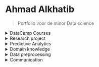 # Ahmad Alkhatib

> Portfolio voor de minor Data science
<details><summary>DataCamp Courses</summary>
<p>
<br />
• Ik heb 93.75% van de DataCamp Courses afgemaakt.<br />
 
![image](https://user-images.githubusercontent.com/71191328/214381802-5e15438b-ce79-4e30-966f-b117a879b4b1.png)<br />
 
![image](https://user-images.githubusercontent.com/71191328/214381693-04ba09f5-dbf3-4ca5-92c5-8087c9534d1d.png)<br />
 
</p>
</details>

<details><summary>Research project</summary>
<p>

## Task definition
<br />
Het doel van dit project, uitgevoerd voor Cofano Software Solutions, is om de processen bij containerterminals te optimaliseren door het verkorten van de tijd dat schepen aan de kade liggen voor het in- en uitladen van containers. Dit moet geautomatiseerd worden en het onderzoek zal zich richten op het vinden van een optimale aanpak om deze uitdaging aan te pakken. Dit is belangrijk voor de efficiëntie van containeroverslag in de haven en voor het verminderen van kosten.<br />
<br />
In het begin van het project hebben mijn groepsleden en ik een hoofdvraag en deelvragen opgesteld, die de richtlijn vormen voor ons onderzoek. De hoofdvraag luidt: <br />
• Hoe kan ervoor gezorgd worden dat containers op de kade op een efficiënte manier opgestapeld kunnen worden, zodat de afnemer van de containers hier makkelijk bij kan.<br /> 
<br /> 
Dit zijn de geformuleerde deelvragen:
 <br />
•	Hoe ziet de lay-out van de desbetreffende kade eruit? <br />
•	Welke reinforcement learning modellen en methodes zijn relevant om dit optimalisatieprobleem aan te pakken? <br />
<br />
Tijdens het project heb ik ook individuele taken uitgevoerd. Een van de taken die ik in het begin van het project heb uitgevoerd is het literatuuronderzoek naar reinforcement learning. Ik heb onderzoek gedaan naar wat reinforcement learning is en hoe wij het kunnen toepassen binnen ons project. De resultaten van dit onderzoek zijn uiteindelijk in ons onderzoek verwerkt. Uiteindelijk heb ik een alternatieve implementatie van reinforcement learning gecodeerd.
 Dit is terug te lezen via de onderstaande link: 

 [Containers](https://github.com/AhmadJ98/ahmad.alkhatib/blob/main/Containers.pdf)
<br />
Extra uitleg over de geïmplementeerde reinforcement learning model is te vinden onder Predictive Analytics subject.
 
<br />
 
## Evaluation:
<br />
Uiteindelijk is gefocust op een Reinforcement learning model als oplossing voor ons probleem. Hoewel we ook een lineair programmeer model hebben geprobeerd, heb ik mij hier niet verder mee bezig gehouden omdat ik geen expertise heb in het lineair programmeren. Maar dankzij deze experimenten heb ik een dieper begrip verkregen van hoe Reinforcement learning werkt en hoe we het konden toepassen op ons specifieke geval. Dit heeft ons geholpen bij het maken van een betere keuze voor de oplossing van ons probleem.
<br />

###### Wat ging er goed tijdens het project? <br />

De wekelijkse gespreken waren erg informatief, de docenten gaven veel informatie die hulpvol waren tijdens het opstarten van het project. Ook tijdens het project was het hulpvol om feedback te krijgen, zodat we weten of we in de goede richting waren of er verbeteringen waren. Hulp vragen en hier op antwoord krijgen ging erg goed tijdens de samenwerking van de groep. Als ik vragen had voelde ik alsof ik ook hulp kan vragen bij mijn groepsgenoten, er werd snel gereageerd met antwoord op mijn vragen. <br />
<br />
###### Wat ging er fout of kon beter? <br />

Het was een choatische start van het project binnen de groep. Een aantal groepsleden hadden tentames en waren hierdoor afwezig tijdens sommige lessen. Hierdoor ging het communiceren lastiger. Ook was een groepsgenoot gestopt, dit zorgde voor veranderingen in de planning. In de toekomst moet rekening worden gehouden dat er onverwachtte veranderingen in de planning kunnen plaatsvinden. Door duidelijke communicatie binnen de groep is de aanwezigheid van de groepsleden bekend en kan hier rekening mee worden gehouden. Het communiceren in de groep bleef een verbeterpunt. Terwijl bijvoorbeeld sommige groepsleden bezig waren met een onderdeel, waren de andere niet op de hoogte hoe ver hun hiermee waren. Het communiceren en het laten weten was het proces van een onderdeel en de resultaten zijn een verbeterpunt.
 
<br />

 


## Conclusions: 
 <br />
In dit project is gekeken naar manieren om containers op een efficiënte manier op te stapelen op een kade, zodat de afnemer van de containers hier gemakkelijk bij kan. Door het probleemdomein in kaart te brengen, bleek dat de huidige containerplaatsing op een kade handmatig verloopt, dit kost tijd en geld. Door gebruik te maken van Reinforcement Learning (RL) en twee verschillende agents (PPO en A2C) die interacties voerden met een environment, bleek dat de PPO-agent de beste keuze is. Door de PPO-agent te trainen met optimale waarden en hyperparameters, is er een efficiënte containerplaatsing ontstaan, waarbij rekening wordt gehouden met de bestemming van aangrenzende containers. Dit is een grote doorbraak voor de logistieke sector en een goed voorbeeld van hoe technologie/AI de internationale handel bevordert.
<br />
Als vervolgonderzoek zal de focus liggen op het uitbreiden van de environment en rewardfunctie, dit is gebaseerd op de door ons verkregen resultaten. Het vervolgonderzoek is ook terug te vinden in het paper onder het hoofdstuk 'Conclusie'. Een voorbeeld van het vervolgonderzoek kan zijn: Uitbreiding van de gesimuleerde container environment in de hoogte verder onderzoeken.       (Van 3x3x1 naar bijvoorbeeld 3x3x3). Het vervolgonderzoek heeft als doel om de resulaten en oplossingen specifieker en concreter te maken, zodat het beter aansluit bij de werkelijkheid. 
<br />

## Planning:

<br />
Als groep hebben we afgesproken om een planning te maken en te werken met Scrum methodologie. Hierbij maakten we gebruik van een tool genaamd Trello waar we alle taken bijhouden, de verantwoordelijken aangeven en de deadlines noteren. We hebben alles ook kunnen indelen in afgeronde taken en werk in uitvoering.<br />
<br />
 
Hieronder zijn mijn uitgevoerde scrumtickets van het project containers te zien: <br />
 
![image](https://user-images.githubusercontent.com/71191328/216038022-38edb762-8756-4c1b-ab91-f34936838c2f.png)
![image](https://user-images.githubusercontent.com/71191328/216038401-2ed5201d-67e4-4770-9781-fc9c37ae51c1.png)
![image](https://user-images.githubusercontent.com/71191328/216038542-2650c391-42b8-4352-a448-dbe0370fb05d.png)

<br />
 
Verder hebben we ons gehouden aan de volgende planning:<br />
 <br />
 • Elke maandag om 11:00 bespreken we met docent Karin de Smidt. <br />
 • Op vrijdag om 10:00 in Delft hebben we begeleidingsgesprekken met docenten Tony Andrioli en Jeroen Vuurens waar we al onze vragen kunnen stellen die we niet konden beantwoorden tijdens de week. <br />
 • Als groep hebben we afgesproken om op wisselende dagen via Teams te communiceren, aangezien we andere verplichtingen hadden. <br />
 
 
</p>
</details>

<details><summary>Predictive Analytics</summary>
<p>
<br />
 
## Selecting a Model: <br />
Q-Learning is een geschikt model voor dit onderzoek omdat het een soort van "reinforcement learning" (RL) is, wat betekent dat het algoritme leert door het nemen van acties en het ontvangen van beloningen. In dit specifieke geval is het doel om de optimale route te vinden tussen twee locaties in een doolhof, dus het algoritme moet leren welke acties (overgangen naar naburige locaties) leiden tot de grootste beloning (snelste route naar de eindlocatie). Q-Learning is een geschikte methode voor dit soort problemen omdat het een "tabular" algoritme is, wat betekent dat het de Q-waarden bijhoudt voor elke staat-actie-combinatie en deze gebruikt om de volgende actie te kiezen. Het is ook een geschikte methode omdat het geen voorafgaande kennis vereist over de omgeving waarin het algoritme zich bevindt (in dit geval het doolhof), het algoritme kan dus leren door middel van exploratie.<br />
 
## Configuring a Mode: <br />
Er worden enkele parameters gedefinieerd voor het algoritme, zoals de "discount factor" (gamma) en de "learning rate" (alpha).<br />
 
## Training a model: <br />
Het Q-Learning algoritme wordt getraind door middel van een proces waarbij een willekeurige staat wordt geselecteerd en een willekeurige actie wordt genomen (in dit geval een overgang naar een naburige locatie in het terminal), waarna de Q-waarde voor die staat-actie-combinatie wordt bijgewerkt. Dit wordt herhaald voor een bepaald aantal iteraties (1000 in dit geval).
<br />
## Evaluating a model: <br />
 
De Q-waarden worden gebruikt om de optimale route te bepalen van de startlocatie naar de eindlocatie door steeds naar de staat te gaan met de hoogste Q-waarde.
<br />

## Visualizing the outcome of a model (explanatory): <br />
Er wordt geen expliciete visualisatie gegeven, maar de optimale route wordt weergegeven als een lijst met locaties.<br />
<br />
Hieronder is een PDF bestaand van de code.<br />
[Containers](https://github.com/AhmadJ98/ahmad.alkhatib/blob/main/Containers.pdf)<br /> 
</p>
</details>

<details><summary>Domain knowledge</summary>
<p>

## Introduction of the subject field

### Data science cursus:
<br />
Data Science is een multidisciplinair veld dat zich richt op het verkrijgen van inzicht en kennis uit gegevens. Het omvat verschillende stappen zoals het verzamelen, opschonen, analyseren en visualiseren van gegevens. Met behulp van methoden uit de statistiek, wiskunde, informatica en machine learning, ontdekken data wetenschappers patronen in de gegevens en maken zij voorspellingen.
Data Science wordt vaak toegepast in verschillende industrieën, zoals financiën, gezondheidszorg, marketing en retail om beslissingen te nemen gebaseerd op data. In de financiële sector wordt bijvoorbeeld gebruik gemaakt van data science om fraude te detecteren en risico's te bepalen. In de gezondheidszorg wordt data science ingezet om patiëntendossiers te analyseren en zo behandelingsopties te bepalen. In marketing en retail worden klantprofielen opgebouwd en voorspellingen gedaan over klantgedrag.<br />
<br />
Data Science is een snel groeiend veld en wordt vaak beschouwd als een van de belangrijkste vaardigheden voor de toekomst van werk. Er zijn steeds meer organisaties die grote hoeveelheden gegevens verzamelen, zoals sociale media, sensoren en internet-verbonden apparaten. Deze gegevens moeten worden geanalyseerd en geïnterpreteerd om waardevolle inzichten te verkrijgen.<br />
 <br />
Een data scientist is vaak verantwoordelijk voor het bedenken van de juiste vragen, het verzamelen en opschonen van gegevens, het bouwen van modellen en het communiceren van resultaten. Het vereist vaak een combinatie van vaardigheden in statistiek, programmeren, communicatie en domain-kennis. Veel data wetenschappers hebben een achtergrond in wiskunde, informatica of statistiek, maar er zijn ook steeds meer professionals die een overstap maken naar data science vanuit andere achtergronden zoals economie, natuurkunde, of zelfs filosofie.<br />
<br />
In samenvatting, Data Science is een veld dat zich richt op het verkrijgen van inzicht en kennis uit gegevens door middel van het verzamelen, opschonen, analyseren en visualiseren van gegevens met behulp van methoden uit de statistiek, wiskunde, informatica en machine learning. Het wordt veelvuldig toegepast in verschillende industrieën, zoals financiën, gezondheidszorg, marketing en retail, om beslissingen te nemen gebaseerd op data. Het is een snel groeiend veld en wordt vaak beschouwd als een van de belangrijkste vaardigheden voor de toekomst van het werk. Data wetenschappers hebben vaak een achtergrond in wiskunde, informatica of statistiek, maar er zijn ook steeds meer professionals die een overstap maken naar data science vanuit andere achtergronden, zoals economie of natuurkunde.
<br />
 <br />
 
### Het project:
<br />
In de logistieke wereld is de scheepvaart een cruciale sector. Goederen worden eerst in containers geladen en vervolgens naar een terminal vervoerd, waar ze op een containerschip gezet worden. Voordat de containers op het schip geplaatst worden, staan ze eerst op de container yard van de terminal. Hier worden de containers die meegaan met het schip, met behulp van een reachstacker op het schip gezet.

Het doel is om de containers zo efficiënt mogelijk te plaatsen en op te stapelen, zodat er zo min mogelijk stappen nodig zijn om de containers op elk schip te laden. Dit bespaart tijd en geld, en vermindert vertragingen. Cofano wil onderzoeken welke methode(s) geschikt zijn om het container stacking probleem op te lossen en het container stacken te automatiseren. Eén van de oplossingsrichtingen is om het probleem als een optimalisatieprobleem te formuleren, bestaande uit decision variables, objective function en constraints, en vervolgens een heuristiek toe te passen. Het is interessant om meerdere heuristieken toe te passen en deze met elkaar te vergelijken op basis van hun resultaten.
 
<br />

## Literature research:
Ik heb tijdens het project gezocht naar literatuur om begrip te krijgen over hoe machine learning-modellen werken en om oplossingen te vinden die voorspellende modellen opleveren.<br />
<br />
https://www.ibm.com/topics/machine-learning<br />
https://en.wikipedia.org/wiki/Machine_learning<br />
https://www.sap.com/insights/what-is-machine-learning.html<br />
https://www.geeksforgeeks.org/what-is-reinforcement-learning/<br />
https://en.wikipedia.org/wiki/Reinforcement_learning<br />
https://www.ifaamas.org/Proceedings/aamas2019/pdfs/p2250.pdf<br />
https://www.geeksforgeeks.org/ml-reinforcement-learning-algorithm-python-implementation-using-q-learning/?ref=rp<br />


## Explanation of Terminology, jargon and definitions:<br />
 
Data science is een interdisciplinaire veld dat zich richt op het verzamelen, analyseren en interpreteren van grote hoeveelheden gegevens (big data) met behulp van methoden uit de statistiek, wiskunde, informatica en andere gerelateerde velden. Hieronder worden enkele belangrijke termen, jargon en definities behandeld die vaak worden gebruikt in de context van data science.<br />


• Big data: Dit verwijst naar zeer grote hoeveelheden gegevens die te groot zijn om te worden verwerkt of opgeslagen door traditionele databases of software.<br />


• Machine learning: Dit is een subveld van kunstmatige intelligentie waarbij computerprogramma's in staat zijn om van gegevens te leren zonder expliciet geprogrammeerd te worden.<br />


• Data mining: Dit is het proces van het ontdekken van patronen en kennis in grote hoeveelheden gegevens.<br />


• Data warehousing: Dit is het proces van het opslaan van grote hoeveelheden gegevens in een centrale database voor analyse en rapportage.<br />


• Data visualization: Dit is het proces van het weergeven van gegevens in een visueel aantrekkelijke manier, zoals grafieken of kaarten.<br />


• Data cleansing: Dit is het proces van het verwijderen of corrigeren van fouten of inconsistenties in de gegevens.<br />


• Data modeling: Dit is het proces van het creëren van een logisch en fysiek model van de gegevens voor gebruik in een database of andere gegevensopslag.<br />


• Natural Language Processing (NLP): Dit is een subveld van kunstmatige intelligentie dat zich richt op het verwerken van menselijke taal door computers.<br />


• Predictive modeling: Dit is het proces van het maken van voorspellingen over toekomstige gebeurtenissen op basis van historische gegevens.<br />


• Data governance: Dit is het proces van het beheren van gegevens op een manier die voldoet aan de eisen van de organisatie en de wetgeving.<br />

• Machine learning is een belangrijk onderdeel van data science en wordt vaak gebruikt voor het analyseren van grote hoeveelheden gegevens. Het is een proces waarbij computers in staat zijn om van gegevens te leren zonder expliciet geprogrammeerd te worden. Dit kan worden gedaan door het gebruik van algoritmen die in staat zijn om patronen en relaties in de gegevens te ontdekken. Er zijn verschillende soorten machine learning, waaronder supervised learning, unsupervised learning en reinforcement learning.<br />

• Supervised learning is waarbij de computers leert met behulp van gegevens met bekende output (gelabeled data) zoals bijvoorbeeld bij het klassificeren van beelden.
• Unsupervised learning is waarbij de computer geen gekende output heeft en zelf patronen probeert te ontdekken zoals bijvoorbeeld bij het ontdekken van clusters in gegevens. <br />

• Reinforcement learning is een vorm van machine learning waarbij de computer leert door feedback te krijgen op zijn acties. Machine learning-modellen worden vaak gebruikt in toepassingen zoals voorspellingen, automatisch classificeren, beeldherkenning en natuurlijke taalverwerking.<br />


• Overfitting: Dit gebeurt wanneer een model te complex is en zich te nauwkeurig aanpast aan de training gegevens, waardoor het slecht presteert op onbekende gegevens (test gegevens). Het model leert de ruis (noise) in de training gegevens, in plaats van de echte relaties tussen de features en de output. Dit leidt tot een hoge nauwkeurigheid op de training gegevens en een slechte prestatie op de testgegevens.<br />


• Underfitting: Dit gebeurt wanneer een model te simpel is en niet in staat is om de complexiteit van de gegevens te captureren. Dit leidt tot een slechte prestatie zowel op de training gegevens als op de testgegevens.<br />

 
</p>
</details>
<details><summary> Data preprocessing</summary>
<p>


In dit onderdeel heb ik mijn kennis van data preprocessing toegepast door een notebook te maken waarin ik gegevens heb geanalyseerd. Om zo inzicht te krijgen in overeenkomsten en verschillen van verhuurprijs van woningen in het weekend en doordeweeks uit twee datasets. Om zo trends en patronen te ontdekken door middel van visualisaties. De gegevens die ik heb gebruikt waren afkomstig van een dataset op Kaggle. In deze dataset zijn er een aantal variabalen, zoals room_types, room_shared, person_capacity etc.
</p>

In deze code laad ik twee datasets met gegevens over Airbnb prijzen in Amsterdam op weekdagen en in het weekend. Het gaat vervolgens door het proces van Data Exploration, Data Cleansing, Data Preparation en Data Explanation. Ten slotte produceer ik enkele exploratieve visualisaties om de gegevens te begrijpen en patronen te identificeren.
</p>

[Notebook Airbnb prijzen](https://github.com/AhmadJ98/ahmad.alkhatib/blob/main/AIRBNB.ipynb)<br />


</p>
</details>
 
<details><summary> Communication</summary>
<p>
 
## Presentations:
Tijdens de minor heb ik gepresenteerd tijdens de ondergenoemde momenten. Mijn eerste presentatie was tijdens de interne presentatie in week 10, deze vonden om de twee weken op school plaats. Tijdens deze presentatie heb ik ondermeer verteld over het onderzoek en de resultaten hiervan. 
<p>
In een andere presentatie, de externe presentatie in week 14, heb ik verteld over de reinforcement Learling module. Ook heb ik gepresenteerd tijdens de eindpresentatie. Ik heb toen uitleg gegeven over de reward en penalty functie. <p>
<p>
[Externe presentatie week 14 groep 4](https://github.com/AhmadJ98/ahmad.alkhatib/blob/main/Externe%20presentatie%20week%2014%20groep%204.pptx)<br />
[Interne presentatie week 10 groep 4](https://github.com/AhmadJ98/ahmad.alkhatib/blob/main/Interne%20presentatie%20week%2010%20groep%204.pptx)<br />
[Eindpresentatie](https://github.com/AhmadJ98/ahmad.alkhatib/blob/main/Container%20eindpresentatie.pptx)<br />

## Writing paper:
<br />
• Voor het eerste project (Food Boost) heb ik de onderstaande documenten geschreven voor onze research paper:<br />
 
[IJzer](https://github.com/AhmadJ98/ahmad.alkhatib/blob/main/IJzer.docx)<br />
[VitamineB12](https://github.com/AhmadJ98/ahmad.alkhatib/blob/main/Vitamine%20B12.docx)<br />
 
• Voor het tweede project (Container) heb ik de discussie onderdeel geschreven.
 </p>
</details>

